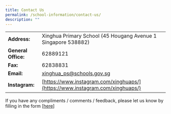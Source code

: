 ```yaml
---
title: Contact Us
permalink: /school-information/contact-us/
description: ""
---
```

|                     |                                                               |
|---------------------|---------------------------------------------------------------|
| **Address:**        | Xinghua Primary School  (45 Hougang Avenue 1  Singapore 538882) |
| **General Office:** | 62889121                                                      |
| **Fax:**            | 62838831                                                      |
| **Email:**          | [xinghua_ps@schools.gov.sg ](xinghua_ps@schools.gov.sg )                             |
| **Instagram:**      | [https://www.instagram.com/xinghuaps/](https://www.instagram.com/xinghuaps/)              |

If you have any compliments / comments / feedback, please let us know by filling in the form [[here](https://form.gov.sg/63f85e87841276001204f8e3)]